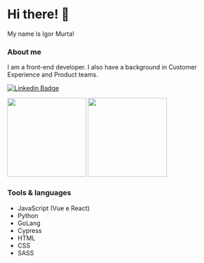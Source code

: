 # Hi there! 👋

My name is Igor Murta!

### About me

I am a front-end developer. 
I also have a background in Customer Experience and Product teams. 

[![Linkedin Badge](https://img.shields.io/badge/-LinkedIn-blue?style=flat-square&logo=Linkedin&logoColor=white&link=https://www.linkedin.com/in/igormurta/)](https://www.linkedin.com/in/igormurta/)

<img height="180em" src="https://github-readme-stats.vercel.app/api?username=USUARIO&show_icons=true&theme=dracula&include_all_commits=true&count_private=true"/>
<img height="180em" src="https://github-readme-stats.vercel.app/api/top-langs/?username=USUARIO&layout=compact&langs_count=7&theme=dracula"/>

### Tools & languages

- JavaScript (Vue e React)
- Python
- GoLang
- Cypress
- HTML
- CSS
- SASS

